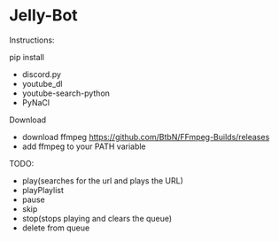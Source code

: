 # Jelly-Bot
Instructions:

pip install
 - discord.py
 - youtube_dl
 - youtube-search-python
 - PyNaCl

Download
 - download ffmpeg https://github.com/BtbN/FFmpeg-Builds/releases
 - add ffmpeg to your PATH variable

TODO:
 - play(searches for the url and plays the URL)
 - playPlaylist
 - pause
 - skip
 - stop(stops playing and clears the queue)
 - delete from queue
 